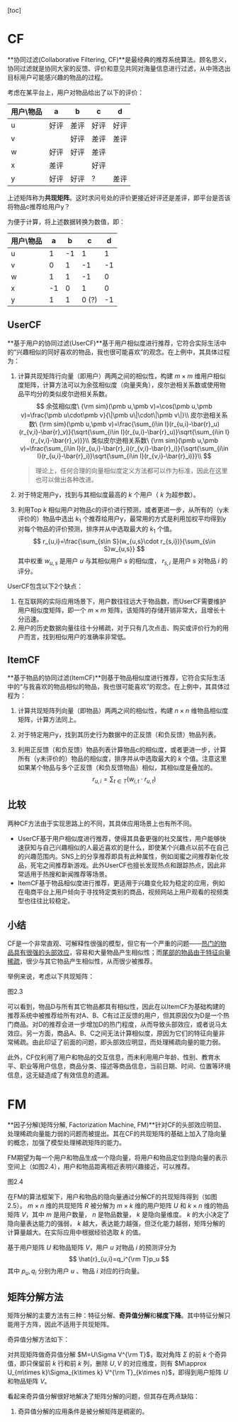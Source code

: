 [toc]

# CF

**协同过滤(Collaborative Filtering, CF)**是最经典的推荐系统算法。顾名思义，协同过滤就是协同大家的反馈、评价和意见共同对海量信息进行过滤，从中筛选出目标用户可能感兴趣的物品的过程。

考虑在某平台上，用户对物品给出了以下的评价：

| 用户\物品 | a    | b    | c    | d    |
| --------- | ---- | ---- | ---- | ---- |
| u         | 好评 | 差评 | 好评 | 好评 |
| v         |      | 好评 | 差评 | 差评 |
| w         | 好评 | 好评 | 差评 |      |
| x         | 差评 |      | 好评 |      |
| y         | 好评 | 好评 | ?    | 差评 |

上述矩阵称为**共现矩阵**。这时求问号处的评价更接近好评还是差评，即平台是否该将物品c推荐给用户y？

为便于计算，将上述数据转换为数值，即：

| 用户\物品 | a    | b    | c     | d    |
| --------- | ---- | ---- | ----- | ---- |
| u         | 1    | -1   | 1     | 1    |
| v         | 0    | 1    | -1    | -1   |
| w         | 1    | 1    | -1    | 0    |
| x         | -1   | 0    | 1     | 0    |
| y         | 1    | 1    | 0 (?) | -1   |



## UserCF

**基于用户的协同过滤(UserCF)**基于用户相似度进行推荐，它符合实际生活中的“兴趣相似的同好喜欢的物品，我也很可能喜欢”的观念。在上例中，其具体过程为：

1. 计算共现矩阵行向量（即用户）两两之间的相似性，构建 $m\times m$ 维用户相似度矩阵，计算方法可以为余弦相似度（向量夹角），皮尔逊相关系数或使用物品平均分的类似皮尔逊相关系数。
   $$
   余弦相似度\ {\rm sim}(\pmb u,\pmb v)=\cos(\pmb u,\pmb v)=\frac{\pmb u\cdot\pmb v}{\|\pmb u\|\cdot\|\pmb v\|}\\
   皮尔逊相关系数\ {\rm sim}(\pmb u,\pmb v)=\frac{\sum_{i\in I}(r_{u,i}-\bar{r}_u)(r_{v,i}-\bar{r}_v)}{\sqrt{\sum_{i\in I}(r_{u,i}-\bar{r}_u)}\sqrt{\sum_{i\in I}(r_{v,i}-\bar{r}_v)}}\\
   类似皮尔逊相关系数\ {\rm sim}(\pmb u,\pmb v)=\frac{\sum_{i\in I}(r_{u,i}-\bar{r}_i)(r_{v,i}-\bar{r}_i)}{\sqrt{\sum_{i\in I}(r_{u,i}-\bar{r}_i)}\sqrt{\sum_{i\in I}(r_{v,i}-\bar{r}_i)}}\\
   $$

   > 理论上，任何合理的向量相似度定义方法都可以作为标准，因此在这里也可以做出各种改进。

2. 对于特定用户y，找到与其相似度最高的 $k$ 个用户（ $k$ 为超参数）。

3. 利用Top $k$ 相似用户对物品c的评价进行预测，或者更进一步，从所有的（y未评价的）物品中选出 $k_1$ 个推荐给用户y，最常用的方式是利用加权平均得到y对每个物品的评价预测，排序并从中选取最大的 $k_1$ 个值。
   $$
   r_{u,i}=\frac{\sum_{s\in S}(w_{u,s}\cdot r_{s,i})}{\sum_{s\in S}w_{u,s}}
   $$
   其中权重 $w_{u,s}$ 是用户 $u$ 与其相似用户 $s$ 的相似度， $r_{s,i}$ 是用户 $s$ 对物品 $i$ 的评分。



UserCF包含以下2个缺点：

1. 在互联网的实际应用场景下，用户数往往远大于物品数，而UserCF需要维护用户相似度矩阵，即一个 $m\times m$ 矩阵，该矩阵的存储开销非常大，且增长十分迅速。
2. 用户的历史数据向量往往十分稀疏，对于只有几次点击、购买或评价行为的用户而言，找到相似用户的准确率非常低。



## ItemCF

**基于物品的协同过滤(ItemCF)**则基于物品相似度进行推荐，它符合实际生活中的“与我喜欢的物品相似的物品，我也很可能喜欢”的观念。在上例中，其具体过程为：

1. 计算共现矩阵列向量（即物品）两两之间的相似性，构建 $n\times n$ 维物品相似度矩阵，计算方法同上。

2. 对于特定用户y，找到其历史行为数据中的正反馈（和负反馈）物品列表。

3. 利用正反馈（和负反馈）物品列表计算物品c的相似度，或者更进一步，计算所有（y未评价的）物品的相似度，排序并从中选取最大的 $k$ 个值。注意这里如果某个物品与多个正反馈（和负反馈物品）相似，其相似度是叠加的。
   $$
   r_{u,i}=\sum_{t\in T}(w_{i,t}\cdot r_{u,t})
   $$



## 比较

两种CF方法由于实现思路上的不同，其具体应用场景上也有所不同。

+ UserCF基于用户相似度进行推荐，使得其具备更强的社交属性，用户能够快速获知与自己兴趣相似的人最近喜欢的是什么，即使某个兴趣点以前不在自己的兴趣范围内。SNS上的分享推荐即具有此种属性，例如闺蜜之间推荐新化妆品，死宅之间推荐新游戏。此外UserCF也擅长发现热点和跟踪热点，因此非常适用于热搜和新闻推荐等场景。
+ ItemCF基于物品相似度进行推荐，更适用于兴趣变化较为稳定的应用，例如在电商平台上用户倾向于寻找特定类别的商品，视频网站上用户观看的视频类型也往往比较稳定。



## 小结

CF是一个非常直观、可解释性很强的模型，但它有一个严重的问题——<u>热门的物品具有很强的头部效应</u>，容易和大量物品产生相似性；而<u>尾部的物品由于特征向量稀疏</u>，很少与其它物品产生相似性，从而很少被推荐。

举例来说，考虑以下共现矩阵：

图2.3

可以看到，物品D与所有其它物品都具有相似性，因此在以ItemCF为基础构建的推荐系统中被推荐给所有对A、B、C有过正反馈的用户，但其原因仅为D是一个热门商品。对D的推荐会进一步增加D的热门程度，从而导致头部效应，或者说马太效应。另一方面，商品A、B、C之间无法计算相似度，原因为它们的特征向量非常稀疏。由此印证了前面的问题，即头部效应明显，而处理稀疏向量的能力弱。

此外，CF仅利用了用户和物品的交互信息，而未利用用户年龄、性别、教育水平、职业等用户信息，商品分类、描述等商品信息，当前日期、时间、位置等环境信息，这无疑造成了有效信息的遗漏。





# FM

**因子分解(矩阵分解, Factorization Machine, FM)**针对CF的头部效应明显、处理稀疏向量能力弱的问题而被提出。其在CF的共现矩阵的基础上加入了隐向量的概念，加强了模型处理稀疏矩阵的能力。

FM期望为每一个用户和物品生成一个隐向量，将用户和物品定位到隐向量的表示空间上（如图2.4），用户和物品距离相近表明兴趣接近，可以推荐。

图2.4

在FM的算法框架下，用户和物品的隐向量通过分解CF的共现矩阵得到（如图2.5）。 $m\times n$ 维的共现矩阵 $R$ 被分解为 $m\times k$ 维的用户矩阵 $U$ 和 $k\times n$ 维的物品矩阵 $V$，其中 $m$ 是用户数量， $n$ 是物品数量， $k$ 是隐向量维度。 $k$ 的大小决定了隐向量表达能力的强弱， $k$ 越大，表达能力越强，但泛化能力越弱，矩阵分解的计算量越大。在实际应用中根据经验选取 $k$ 的值。

基于用户矩阵 $U$ 和物品矩阵 $V$，用户 $u$ 对物品 $i$ 的预测评分为
$$
\hat{r}_{u,i}=q_i^{\rm T}p_u
$$
其中 $p_u,q_i$ 分别为用户 $u$ 、物品 $i$ 对应的行向量。



## 矩阵分解方法

矩阵分解的主要方法有三种：特征分解、**奇异值分解**和**梯度下降**。其中特征分解只能用于方阵，因此不适用于共现矩阵。

奇异值分解方法如下：

对共现矩阵做奇异值分解 $M=U\Sigma V^{\rm T}$，取对角阵 $\Sigma$ 的前 $k$ 个奇异值，即只保留前 $k$ 行和前 $k$ 列，删除 $U,V$ 的对应维度，则有 $M\approx U_{m\times k}\Sigma_{k\times k} V^{\rm T}_{k\times n}$，即得到用户矩阵 $U$ 和物品矩阵 $V$。

看起来奇异值分解很好地解决了矩阵分解的问题，但其存在两点缺陷：

1. 奇异值分解的应用条件是被分解矩阵是稠密的。





